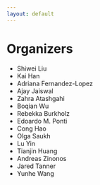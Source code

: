 ```yaml
---
layout: default
---
```


# Organizers

* Shiwei Liu
* Kai Han
* Adriana Fernandez-Lopez
* Ajay Jaiswal
* Zahra Atashgahi
* Boqian Wu
* Rebekka Burkholz
* Edoardo M. Ponti
* Cong Hao
* Olga Saukh
* Lu Yin
* Tianjin Huang
* Andreas Zinonos
* Jared Tanner
* Yunhe Wang
